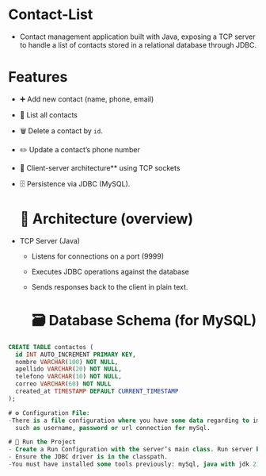 # Contact-List
- Contact management application built with Java, exposing a TCP  server to handle a list of contacts stored in a relational database through JDBC.

# Features
- ➕ Add new contact (name, phone, email)
- 📃 List all contacts
- 🗑️ Delete a contact by `id`.
- ✏️ Update a contact’s phone number
- 🔌 Client-server architecture** using TCP sockets
- 🗄️ Persistence via JDBC (MySQL).

  # 🧱 Architecture (overview)
- TCP Server (Java)
  - Listens for connections on a port (9999)
  - Executes JDBC operations against the database
  - Sends responses back to the client in plain text.

    # 🗃️ Database Schema (for MySQL)
```sql
CREATE TABLE contactos (
  id INT AUTO_INCREMENT PRIMARY KEY,
  nombre VARCHAR(100) NOT NULL,
  apellido VARCHAR(20) NOT NULL,
  telefono VARCHAR(10) NOT NULL,
  correo VARCHAR(60) NOT NULL
  created_at TIMESTAMP DEFAULT CURRENT_TIMESTAMP
);

# ⚙️ Configuration File:
-There is a file configuration where you have some data regarding to important aspects for database and to stablish database connnection correctly
  such as username, password or url connection for mySql.

# 🚀 Run the Project
- Create a Run Configuration with the server’s main class. Run server before running client.
- Ensure the JDBC driver is in the classpath.
-You must have installed some tools previously: mySql, java with jdk 21 and Eclipse as IDE or others like net Beans. 







